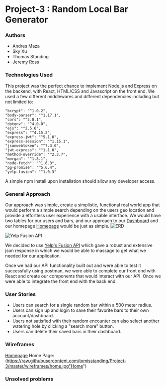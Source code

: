 # Project-3 : Random Local Bar Generator 

### Authors
- Andres Maza
- Sky Xu
- Thomas Standing
- Jeremy Ross

### Technologies Used

This project was the perfect chance to implement Node.js and Express on the backend, with React, HTML/CSS and Javascript on the front end. We used a few different middlewares and different dependencies including but not limited to:

    "bcrypt": "^1.0.2",
    "body-parser": "^1.17.1",
    "cors": "^2.8.1",
    "dotenv": "^4.0.0",
    "ejs": "^2.5.6",
    "express": "^4.15.2",
    "express-jwt": "^5.1.0",
    "express-session": "^1.15.1",
    "jsonwebtoken": "^7.3.0",
    "jwt-express": "^1.1.0",
    "method-override": "^2.3.7",
    "morgan": "^1.8.1",
    "node-fetch": "^1.6.3",
    "pg-promise": "^5.6.4",
    "yelp-fusion": "^1.0.3" 
    

A simple npm install upon installation should allow any developer access.     

### General Approach

Our approach was simple, create a simplistic, functional real world app that would perform a simple search depending on the users geo location and provide a effortless user experience with a usable interface. We would have two tables for our users and bars, and our approach to our [Dashboard](http://imgur.com/2JvNoCC) and our homepage [Homepage](http://imgur.com/ZGuWjD2) would be just as simple. ![ERD](http://i.imgur.com/2psdTxd.png) 

![Yelp Fusion API](http://cdn.ttgtmedia.com/ITKE/uploads/blogs.dir/317/files/2016/09/1yelpoewifiuwgf.jpg)

We decided to use [Yelp's Fusion API](https://www.yelp.com/developers/documentation/v3/business_search) which gave a robust and extensive json response in which we would be able to massage to get what we needed for our application. 

Once we had our API functionality built out and were able to test it successfully using postman, we were able to complete our front end with React and create our components that would interact with our API. Once we were able to integrate the front end with the back end. 

### User Stories

- Users can search for a single random bar within a 500 meter radius.
- Users can sign up and login to save their favorite bars to their own account/dashboard. 
- Users not satisfied with their random encounter can also select another watering hole by clicking a "search more" button.
- Users can delete their saved bars in their dashboard.

### Wireframes

[Homepage](http://imgur.com/ZGuWjD2)
Home Page:(https://raw.githubusercontent.com/tomisstanding/Project-3/master/wireframes/home.jpg"Home")

### Unsolved problems 
